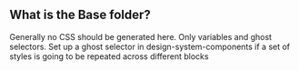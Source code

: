 ## What is the Base folder?
Generally no CSS should be generated here. Only variables and ghost selectors. Set up a ghost selector in design-system-components if a set of styles is going to be repeated across different blocks
